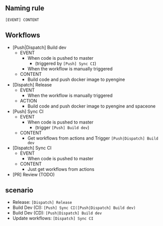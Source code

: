 ## Naming rule
```
[EVENT] CONTENT
```

## Workflows
- [Push|Dispatch] Build dev
    - EVENT
        - When code is pushed to master
            - (triggered by `[Push] Sync CI`)
        - When the workflow is manually triggered
    - CONTENT
        - Build code and push docker image to pyengine
- [Dispatch] Release
    - EVENT
        - When the workflow is manually triggered
    - ACTION
        - Build code and push docker image to pyengine and spaceone
- [Push] Sync CI
    - EVENT
        - When code is pushed to master
            - (trigger `[Push] Build dev`)
    - CONTENT
        - Get workflows from actions and Trigger `[Push|Dispatch] Build dev`
- [Dispatch] Sync CI
    - EVENT
        - When code is pushed to master
    - CONTENT
        - Just get workflows from actions
- [PR] Review (TODO)

## scenario
- Release: `[Dispatch] Release`
- Build Dev (CI): `[Push] Sync CI([Push|Dispatch] Build dev)`
- Build Dev (CD): `[Push|Dispatch] Build dev`
- Update workflows: `[Dispatch] Sync CI`